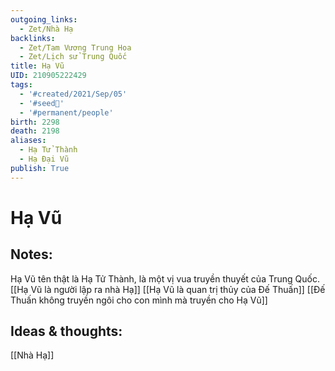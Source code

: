 ```yaml
---
outgoing_links:
  - Zet/Nhà Hạ
backlinks:
  - Zet/Tam Vương Trung Hoa
  - Zet/Lịch sử Trung Quốc
title: Hạ Vũ
UID: 210905222429
tags:
  - '#created/2021/Sep/05'
  - '#seed🥜'
  - '#permanent/people'
birth: 2298
death: 2198
aliases:
  - Hạ Tử Thành
  - Hạ Đại Vũ
publish: True
---
```

# Hạ Vũ

## Notes:
Hạ Vũ tên thật là Hạ Tử Thành, là một vị vua truyền thuyết của Trung Quốc. 
[[Hạ Vũ là người lập ra nhà Hạ]]
[[Hạ Vũ là quan trị thủy của Đế Thuấn]]
[[Đế Thuấn không truyền ngôi cho con mình mà truyền cho Hạ Vũ]]

## Ideas & thoughts:
[[Nhà Hạ]]
